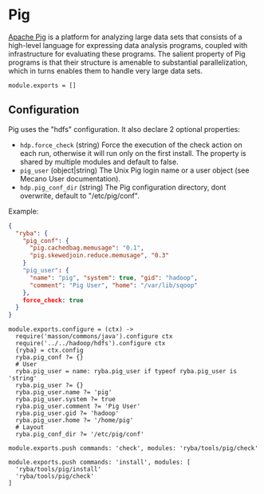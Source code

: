 
# Pig

[Apache Pig](https://pig.apache.org/) is a platform for analyzing large data sets that consists of a
high-level language for expressing data analysis programs, coupled with
infrastructure for evaluating these programs. The salient property of Pig
programs is that their structure is amenable to substantial parallelization,
which in turns enables them to handle very large data sets.

    module.exports = []

## Configuration

Pig uses the "hdfs" configuration. It also declare 2 optional properties:

*   `hdp.force_check` (string)
    Force the execution of the check action on each run, otherwise it will
    run only on the first install. The property is shared by multiple
    modules and default to false.
*   `pig_user` (object|string)
    The Unix Pig login name or a user object (see Mecano User documentation).
*   `hdp.pig_conf_dir` (string)
    The Pig configuration directory, dont overwrite, default to "/etc/pig/conf".

Example:

```json
{
  "ryba": {
    "pig_conf": {
      "pig.cachedbag.memusage": "0.1",
      "pig.skewedjoin.reduce.memusage", "0.3"
    }
    "pig_user": {
      "name": "pig", "system": true, "gid": "hadoop",
      "comment": "Pig User", "home": "/var/lib/sqoop"
    },
    force_check: true
  }
}
```

    module.exports.configure = (ctx) ->
      require('masson/commons/java').configure ctx
      require('../../hadoop/hdfs').configure ctx
      {ryba} = ctx.config
      ryba.pig_conf ?= {}
      # User
      ryba.pig_user = name: ryba.pig_user if typeof ryba.pig_user is 'string'
      ryba.pig_user ?= {}
      ryba.pig_user.name ?= 'pig'
      ryba.pig_user.system ?= true
      ryba.pig_user.comment ?= 'Pig User'
      ryba.pig_user.gid ?= 'hadoop'
      ryba.pig_user.home ?= '/home/pig'
      # Layout
      ryba.pig_conf_dir ?= '/etc/pig/conf'

    module.exports.push commands: 'check', modules: 'ryba/tools/pig/check'

    module.exports.push commands: 'install', modules: [
      'ryba/tools/pig/install'
      'ryba/tools/pig/check'
    ]
